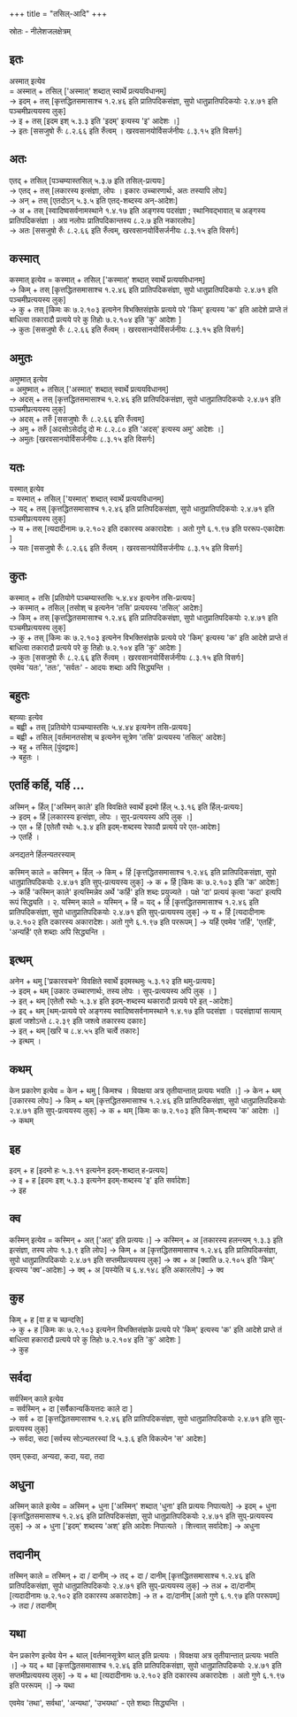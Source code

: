 +++
title = "तसिल्-आदि"
+++

स्रोतः - नीलेशजलक्षेत्रम्

## इतः
अस्मात् इत्येव  
= अस्मात् + तसिल् ['अस्मात्' शब्दात् स्वार्थे प्रत्ययविधानम्]  
→ इदम् + तस् [कृत्तद्धितसमासाश्च १.२.४६ इति प्रातिपदिकसंज्ञा, सुपो धातुप्रातिपदिकयोः २.४.७१ इति पञ्चमीप्रत्ययस्य लुक्]  
→ इ + तस् [इदम इश् ५.३.३ इति 'इदम्' इत्यस्य 'इ' आदेशः ।]  
→ इतः [ससजुषो रुँः ८.२.६६ इति रुँत्वम् । खरवसानयोर्विसर्जनीयः ८.३.१५ इति विसर्गः]


## अतः

एतद् + तसिल् [पञ्चम्यास्तसिल् ५.३.७ इति तसिल्-प्रत्ययः]  
→ एतद् + तस् [लकारस्य इत्संज्ञा, लोपः । इकारः उच्चारणार्थः, अतः तस्यापि लोपः]  
→ अन् + तस् [एतदोऽन् ५.३.५ इति एतद्-शब्दस्य अन्-आदेशः]  
→ अ + तस् [स्वादिष्वसर्वनामस्थाने १.४.१७ इति अङ्गस्य पदसंज्ञा ;  स्थानिवद्भावात् च अङ्गस्य प्रातिपदिकसंज्ञा । अग्र नलोपः प्रातिपदिकान्तस्य ८.२.७ इति नकारलोपः]  
→ अतः [ससजुषो रुँः ८.२.६६ इति रुँत्वम्, खरवसानयोर्विसर्जनीयः ८.३.१५ इति विसर्गः]


## कस्मात्
कस्मात् इत्येव
= कस्मात् + तसिल् ['कस्मात्' शब्दात् स्वार्थे प्रत्ययविधानम्]  
→ किम् + तस् [कृत्तद्धितसमासाश्च १.२.४६ इति प्रातिपदिकसंज्ञा, सुपो धातुप्रातिपदिकयोः २.४.७१ इति पञ्चमीप्रत्ययस्य लुक्]  
→ कु + तस् [किमः कः ७.२.१०३ इत्यनेन विभक्तिसंज्ञके प्रत्यये परे 'किम्' इत्यस्य 'क' इति आदेशे प्राप्ते तं बाधित्वा तकारादौ प्रत्यये परे कु तिहोः ७.२.१०४ इति 'कु' आदेशः ]  
→ कुतः [ससजुषो रुँः ८.२.६६ इति रुँत्वम् । खरवसानयोर्विसर्जनीयः ८.३.१५ इति विसर्गः]

## अमुतः
अमुष्मात् इत्येव  
= अमुष्मात् + तसिल् ['अस्मात्' शब्दात् स्वार्थे प्रत्ययविधानम्]  
→ अदस् + तस् [कृत्तद्धितसमासाश्च १.२.४६ इति प्रातिपदिकसंज्ञा, सुपो धातुप्रातिपदिकयोः २.४.७१ इति पञ्चमीप्रत्ययस्य लुक्]  
→ अदस् + तरुँ [ससजुषोः रुँः ८.२.६६ इति रुँत्वम्]  
→ अमु + तरुँ [अदसोऽसेर्दादु दो मः ८.२.८० इति 'अदस्' इत्यस्य अमु' आदेशः ।]  
→ अमुतः [खरवसानयोर्विसर्जनीयः ८.३.१५ इति विसर्गः]

## यतः

यस्मात् इत्येव  
= यस्मात् + तसिल् ['यस्मात्' शब्दात् स्वार्थे प्रत्ययविधानम्]  
→ यद् + तस् [कृत्तद्धितसमासाश्च १.२.४६ इति प्रातिपदिकसंज्ञा, सुपो धातुप्रातिपदिकयोः २.४.७१ इति पञ्चमीप्रत्ययस्य लुक्]  
→ य + तस् [त्यदादीनामः ७.२.१०२ इति दकारस्य अकारादेशः । अतो गुणे ६.१.९७ इति पररूप-एकादेशः ]  
→ यतः [ससजुषो रुँः ८.२.६६ इति रुँत्वम् । खरवसानयोर्विसर्जनीयः ८.३.१५ इति विसर्गः]

## कुतः
कस्मात् + तसि [प्रतियोगे पञ्चम्यास्तसिः ५.४.४४ इत्यनेन तसि-प्रत्ययः]  
→ कस्मात् + तसिल् [तसोश् च इत्यनेन 'तसि' प्रत्ययस्य 'तसिल्' आदेशः]  
→ किम् + तस् [कृत्तद्धितसमासाश्च १.२.४६ इति प्रातिपदिकसंज्ञा, सुपो धातुप्रातिपदिकयोः २.४.७१ इति पञ्चमीप्रत्ययस्य लुक्]  
→ कु + तस् [किमः कः ७.२.१०३ इत्यनेन विभक्तिसंज्ञके प्रत्यये परे 'किम्' इत्यस्य 'क' इति आदेशे प्राप्ते तं बाधित्वा तकारादौ प्रत्यये परे कु तिहोः ७.२.१०४ इति 'कु' आदेशः ]  
→ कुतः [ससजुषो रुँः ८.२.६६ इति रुँत्वम् । खरवसानयोर्विसर्जनीयः ८.३.१५ इति विसर्गः]  
एवमेव 'यतः', 'ततः', 'सर्वतः' - आदयः शब्दाः अपि सिद्ध्यन्ति ।

## बहुतः
बह्व्याः इत्येव  
= बह्वी + तस् [प्रतियोगे पञ्चम्यास्तसिः ५.४.४४ इत्यनेन तसि-प्रत्ययः]  
= बह्वी + तसिल् [वर्तमानतसोश् च इत्यनेन सूत्रेण 'तसि' प्रत्ययस्य 'तसिल्' आदेशः]  
→ बहु + तसिल् [पुंवद्वावः]  
→ बहुतः ।

## एतर्हि कर्हि, यर्हि …
अस्मिन् + र्हिल् ['अस्मिन् काले' इति विवक्षिते स्वार्थे इदमो र्हिल् ५.३.१६ इति र्हिल्-प्रत्ययः]  
→ इदम् + र्हि [लकारस्य इत्संज्ञा, लोपः । सुप्-प्रत्ययस्य अपि लुक् ।]  
→ एत + र्हि [एतेतौ रथोः ५.३.४ इति इदम्-शब्दस्य रेफादौ प्रत्यये परे एत-आदेशः]  
→ एतर्हि ।

अनद्यतने र्हिलन्यतरस्याम्

कस्मिन् काले
= कस्मिन् + र्हिल्
→ किम् + र्हि [कृत्तद्धितसमासाश्च १.२.४६ इति प्रातिपदिकसंज्ञा, सुपो धातुप्रातिपदिकयोः २.४.७१ इति सुप्-प्रत्ययस्य लुक्]
→ क + र्हि [किमः कः ७.२.१०३ इति 'क' आदेशः]
→ कर्हि
'कस्मिन् काले' इत्यस्मिन्नेव अर्थे 'कर्हि' इति शब्दः प्रयुज्यते । पक्षे 'दा' प्रत्ययं कृत्वा 'कदा' इत्यपि रूपं सिद्ध्यति ।
२. यस्मिन् काले
= यस्मिन् + र्हि
= यद् + र्हि [कृत्तद्धितसमासाश्च १.२.४६ इति प्रातिपदिकसंज्ञा, सुपो धातुप्रातिपदिकयोः २.४.७१ इति सुप्-प्रत्ययस्य लुक्]
→ य + र्हि [त्यदादीनामः ७.२.१०२ इति दकारस्य अकारादेशः। अतो गुणे ६.१.९७ इति पररूपम् ]
→ यर्हि
एवमेव 'तर्हि', 'एतर्हि', 'अन्यर्हि' एते शब्दाः अपि सिद्ध्यन्ति ।

## इत्थम्
अनेन + थमु ['प्रकारवचने' विवक्षिते स्वार्थे इदमस्थमुः ५.३.१२ इति थमु-प्रत्ययः]  
→ इदम् + थम् [उकारः उच्चारणार्थः, तस्य लोपः । सुप्-प्रत्ययस्य अपि लुक् । ]  
→ इत् + थम् [एतेतौ रथोः ५.३.४ इति इदम्-शब्दस्य थकारादौ प्रत्यये परे इत् -आदेशः]  
→ इद् + थम् [थम्-प्रत्यये परे अङ्गस्य स्वादिष्वसर्वनामस्थाने १.४.१७ इति पदसंज्ञा । पदसंज्ञायां सत्याम् झलां जशोऽन्ते ८.२.३९ इति जश्त्वे तकारस्य दकारः]  
→ इत् + थम् [खरि च ८.४.५५ इति चर्त्वे तकारः]  
→ इत्थम् ।

## कथम्

केन प्रकारेण इत्येव
= केन + थमु [ किमश्च । विवक्षया अत्र तृतीयान्तात् प्रत्ययः भवति ।]
→ केन + थम् [उकारस्य लोपः]
→ किम् + थम् [कृत्तद्धितसमासाश्च १.२.४६ इति प्रातिपदिकसंज्ञा, सुपो धातुप्रातिपदिकयोः २.४.७१ इति सुप्-प्रत्ययस्य लुक्]
→ क + थम् [किमः कः ७.२.१०३ इति किम्-शब्दस्य 'क' आदेशः ।]
→ कथम्

## इह
इदम् + ह [इदमो हः ५.३.११ इत्यनेन इदम्-शब्दात् ह-प्रत्ययः]  
→ इ + ह [इदमः इश् ५.३.३ इत्यनेन इदम्-शब्दस्य 'इ' इति सर्वादेशः]  
→ इह


## क्व
कस्मिन् इत्येव
= कस्मिन् + अत् ['अत्' इति प्रत्ययः।]
→ कस्मिन् + अ [तकारस्य हलन्त्यम् १.३.३ इति इत्संज्ञा, तस्य लोपः १.३.९ इति लोपः]
→ किम् + अ [कृत्तद्धितसमासाश्च १.२.४६ इति प्रातिपदिकसंज्ञा, सुपो धातुप्रातिपदिकयोः २.४.७१ इति सप्तमीप्रत्ययस्य लुक्]
→ क्व + अ [क्वाति ७.२.१०५ इति 'किम्' इत्यस्य 'क्व'-आदेशः]
→ क्व् + अ [यस्येति च ६.४.१४८ इति अकारलोपः]
→ क्व

## कुह
किम् + ह [वा ह च च्छन्दसि]  
→ कु + ह [किमः कः ७.२.१०३ इत्यनेन विभक्तिसंज्ञके प्रत्यये परे 'किम्' इत्यस्य 'क' इति आदेशे प्राप्ते तं बाधित्वा हकारादौ प्रत्यये परे कु तिहोः ७.२.१०४ इति 'कु' आदेशः ]  
→ कुह

## सर्वदा
सर्वस्मिन् काले इत्येव  
= सर्वस्मिन् + दा [सर्वैकान्यकिंयत्तदः काले दा ]  
→ सर्व + दा [कृत्तद्धितसमासाश्च १.२.४६ इति प्रातिपदिकसंज्ञा, सुपो धातुप्रातिपदिकयोः २.४.७१ इति सुप्-प्रत्ययस्य लुक्]  
→ सर्वदा, सदा [सर्वस्य सोऽन्यतरस्यां दि ५.३.६ इति विकल्पेन 'स' आदेशः] 

एवम् एकदा, अन्यदा, कदा, यदा, तदा

## अधुना
अस्मिन् काले इत्येव
= अस्मिन् + धुना ['अस्मिन्' शब्दात् 'धुना' इति प्रत्ययः निपात्यते]
→ इदम् + धुना [कृत्तद्धितसमासाश्च १.२.४६ इति प्रातिपदिकसंज्ञा, सुपो धातुप्रातिपदिकयोः २.४.७१ इति सुप्-प्रत्ययस्य लुक्]
→ अ + धुना ['इदम्' शब्दस्य 'अश्' इति आदेशः निपात्यते । शित्त्वात् सर्वादेशः]
→ अधुना

## तदानीम्

तस्मिन् काले
= तस्मिन् + दा / दानीम्
→ तद् + दा / दानीम् [कृत्तद्धितसमासाश्च १.२.४६ इति प्रातिपदिकसंज्ञा, सुपो धातुप्रातिपदिकयोः २.४.७१ इति सुप्-प्रत्ययस्य लुक्]
→ तअ + दा/दानीम् [त्यदादीनामः ७.२.१०२ इति दकारस्य अकारादेशः]
→ त + दा/दानीम् [अतो गुणे ६.१.९७ इति पररूपम्]
→ तदा / तदानीम्

## यथा 
येन प्रकारेण इत्येव
येन + थाल् [वर्तमानसूत्रेण थाल् इति प्रत्ययः । विवक्षया अत्र तृतीयान्तात् प्रत्ययः भवति ।]
→ यद् + था [कृत्तद्धितसमासाश्च १.२.४६ इति प्रातिपदिकसंज्ञा, सुपो धातुप्रातिपदिकयोः २.४.७१ इति सप्तमीप्रत्ययस्य लुक्]
→ य + था [त्यदादीनामः ७.२.१०२ इति दकारस्य अकारादेशः । अतो गुणे ६.१.९७ इति पररूपम् ।]
→ यथा

एवमेव 'तथा', सर्वथा', 'अन्यथा', 'उभयथा' - एते शब्दाः सिद्ध्यन्ति ।